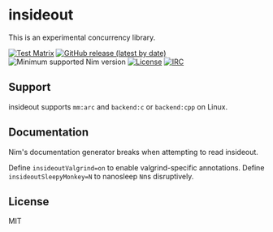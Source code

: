 # insideout

This is an experimental concurrency library.

[![Test Matrix](https://github.com/disruptek/insideout/workflows/CI/badge.svg)](https://github.com/disruptek/insideout/actions?query=workflow%3ACI)
[![GitHub release (latest by date)](https://img.shields.io/github/v/release/disruptek/insideout?style=flat)](https://github.com/disruptek/insideout/releases/latest)
![Minimum supported Nim version](https://img.shields.io/badge/nim-1.9.3-informational?style=flat&logo=nim)
[![License](https://img.shields.io/github/license/disruptek/insideout?style=flat)](#license)
[![IRC](https://img.shields.io/badge/chat-%23%23disruptek%20on%20libera.chat-brightgreen?style=flat)](https://web.libera.chat/##disruptek)

## Support

insideout supports `mm:arc` and `backend:c` or `backend:cpp` on Linux.

## Documentation

Nim's documentation generator breaks when attempting to read insideout.

Define `insideoutValgrind=on` to enable valgrind-specific annotations.
Define `insideoutSleepyMonkey=N` to nanosleep `N`ns disruptively.

## License
MIT
